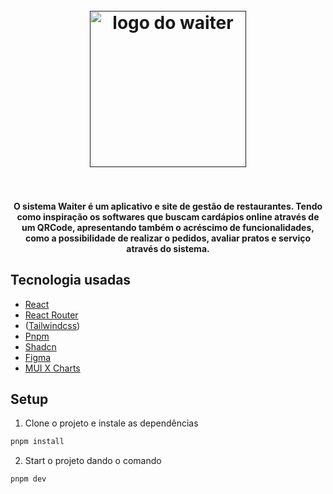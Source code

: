 <h1 align="center">
  <br>
  <a href=""><img src="./assets/waiter.svg" alt="logo do waiter" width="250"></a>
  <br>
  <br>
</h1>

<h4 align="center">O sistema Waiter é um aplicativo e site de gestão de restaurantes. Tendo como inspiração os softwares que buscam cardápios online através de um QRCode, apresentando também o acréscimo de funcionalidades, como a possibilidade de realizar o pedidos, avaliar pratos e serviço através do sistema.</h4>

## Tecnologia usadas

- [React](https://reactjs.org/) 
- [React Router](https://reacttraining.com/react-router/web/guides/philosophy)
- ([Tailwindcss](https://tailwindcss.com/))
- [Pnpm](https://pnpm.io/)
- [Shadcn](https://ui.shadcn.com/)
- [Figma](https://www.figma.com/pt-br/)
- [MUI X Charts](https://mui.com/x/react-charts/)

## Setup

1. Clone o projeto e instale as dependências
```bash
pnpm install
```
2. Start o projeto dando o comando
```bash
pnpm dev
```
